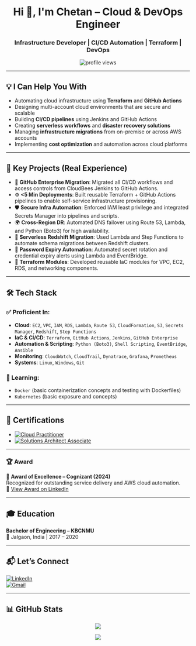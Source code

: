 <h1 align="center">Hi 👋, I'm Chetan – Cloud & DevOps Engineer</h1>
<h3 align="center">Infrastructure Developer | CI/CD Automation | Terraform | DevOps</h3>

<p align="center">
  <img src="https://komarev.com/ghpvc/?username=Chetan2098&label=Profile%20views&color=0e75b6&style=flat" alt="profile views" />
</p>

---

## 💡 I Can Help You With

- Automating cloud infrastructure using **Terraform** and **GitHub Actions**
- Designing multi-account cloud environments that are secure and scalable
- Building **CI/CD pipelines** using Jenkins and GitHub Actions
- Creating **serverless workflows** and **disaster recovery solutions**
- Managing **infrastructure migrations** from on-premise or across AWS accounts
- Implementing **cost optimization** and automation across cloud platforms

---

## 🧠 Key Projects (Real Experience)

- 🚀 **GitHub Enterprise Migration**: Migrated all CI/CD workflows and access controls from CloudBees Jenkins to GitHub Actions.
- ⚙️ **<5 Min Deployments**: Built reusable Terraform + GitHub Actions pipelines to enable self-service infrastructure provisioning.
- 🛡️ **Secure Infra Automation**: Enforced IAM least privilege and integrated Secrets Manager into pipelines and scripts.
- 🌍 **Cross-Region DR**: Automated DNS failover using Route 53, Lambda, and Python (Boto3) for high availability.
- 🧩 **Serverless Redshift Migration**: Used Lambda and Step Functions to automate schema migrations between Redshift clusters.
- 🔁 **Password Expiry Automation**: Automated secret rotation and credential expiry alerts using Lambda and EventBridge.
- 🧱 **Terraform Modules**: Developed reusable IaC modules for VPC, EC2, RDS, and networking components.

---

## 🛠️ Tech Stack

### ✅ Proficient In:
- **Cloud**: `EC2`, `VPC`, `IAM`, `RDS`, `Lambda`, `Route 53`, `CloudFormation`, `S3`, `Secrets Manager`, `Redshift`, `Step Functions`
- **IaC & CI/CD**: `Terraform`, `GitHub Actions`, `Jenkins`, `GitHub Enterprise`
- **Automation & Scripting**: `Python (Boto3)`, `Shell Scripting`, `EventBridge`, `Ansible`
- **Monitoring**: `CloudWatch`, `CloudTrail`, `Dynatrace`, `Grafana`, `Prometheus`
- **Systems**: `Linux`, `Windows`, `Git`

### 🚧 Learning:
- `Docker` (basic containerization concepts and testing with Dockerfiles)  
- `Kubernetes` (basic exposure and concepts)

---

## 📜 Certifications

- [![Cloud Practitioner](https://img.shields.io/badge/AWS-Cloud%20Practitioner-orange?style=flat&logo=amazon-aws)](https://www.credly.com/badges/1f7667db-7536-4e6d-96ab-18a4d89f5f73/public_url)
- [![Solutions Architect Associate](https://img.shields.io/badge/AWS-SAA-blue?style=flat&logo=amazon-aws)](https://www.credly.com/badges/65d474bf-1c9b-4b6c-8dad-06262bacacdc/public_url)

---

### 🏆 Award

🏅 **Award of Excellence – Cognizant (2024)**  
Recognized for outstanding service delivery and AWS cloud automation.  
🔗 [View Award on LinkedIn](https://www.linkedin.com/posts/chetan-chopade-_hardworkpays-clientappriciation-cognizant-activity-7185675558838583296-4dRJ?utm_source=social_share_send&utm_medium=member_desktop_web&rcm=ACoAAC8gf-cBEXPIm26-XjAMqjDLCDkhRORYkxM)

---

## 🎓 Education

**Bachelor of Engineering – KBCNMU**  
📍 Jalgaon, India | 2017 – 2020

---

## 📬 Let’s Connect

[![LinkedIn](https://img.shields.io/badge/LinkedIn-blue?style=flat&logo=linkedin&labelColor=blue)](https://www.linkedin.com/in/chetan-chopade-/)  
[![Gmail](https://img.shields.io/badge/Gmail-D14836?style=flat&logo=gmail&logoColor=white)](mailto:chetanchopade5@gmail.com)

---

## 📊 GitHub Stats

<p align="center">
  <img src="https://github-readme-stats.vercel.app/api?username=Chetan2098&show_icons=true&theme=tokyonight" />
</p>

<p align="center">
  <img src="https://github-readme-stats.vercel.app/api/top-langs/?username=Chetan2098&layout=compact&theme=tokyonight" />
</p>
